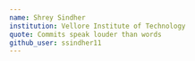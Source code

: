 ```yaml
---
name: Shrey Sindher
institution: Vellore Institute of Technology
quote: Commits speak louder than words
github_user: ssindher11
---
```

